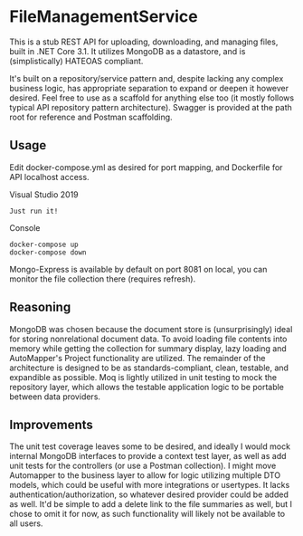 # FileManagementService

This is a stub REST API for uploading, downloading, and managing files, built in .NET Core 3.1.  It utilizes MongoDB as a datastore, and is (simplistically) HATEOAS compliant.

It's built on a repository/service pattern and, despite lacking any complex business logic, has appropriate separation to expand or deepen it however desired.  Feel free to use as a scaffold for anything else too (it mostly follows typical API repository pattern architecture).  Swagger is provided at the path root for reference and Postman scaffolding.

## Usage

Edit docker-compose.yml as desired for port mapping, and Dockerfile for API localhost access.

Visual Studio 2019
```
Just run it!
```

Console
```
docker-compose up
docker-compose down
```

Mongo-Express is available by default on port 8081 on local, you can monitor the file collection there (requires refresh).

## Reasoning

MongoDB was chosen because the document store is (unsurprisingly) ideal for storing nonrelational document data.  To avoid loading file contents into memory while getting the collection for summary display, lazy loading and AutoMapper's Project functionality are utilized.  The remainder of the architecture is designed to be as standards-compliant, clean, testable, and expandible as possible.  Moq is lightly utilized in unit testing to mock the repository layer, which allows the testable application logic to be portable between data providers.

## Improvements

The unit test coverage leaves some to be desired, and ideally I would mock internal MongoDB interfaces to provide a context test layer, as well as add unit tests for the controllers (or use a Postman collection).  I might move Automapper to the business layer to allow for logic utilizing multiple DTO models, which could be useful with more integrations or usertypes.  It lacks authentication/authorization, so whatever desired provider could be added as well.  It'd be simple to add a delete link to the file summaries as well, but I chose to omit it for now, as such functionality will likely not be available to all users.